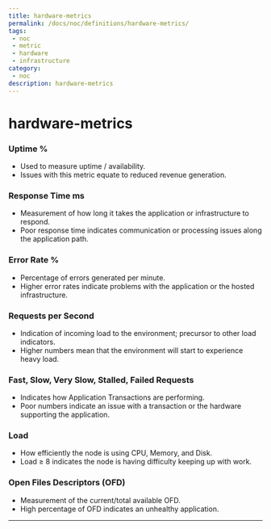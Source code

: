 ```yaml
---
title: hardware-metrics
permalink: /docs/noc/definitions/hardware-metrics/
tags: 
 - noc
 - metric
 - hardware
 - infrastructure
category:
 - noc
description: hardware-metrics
---
```


# hardware-metrics  

### Uptime %  
  *	Used to measure uptime / availability.  
  *	Issues with this metric equate to reduced revenue generation.  
  
### Response Time ms  
  *	Measurement of how long it takes the application or infrastructure to respond.  
  *	Poor response time indicates communication or processing issues along the application path.  
  
### Error Rate %  
  *	Percentage of errors generated per minute.  
  *	Higher error rates indicate problems with the application or the hosted infrastructure.  
  
### Requests per Second  
  *	Indication of incoming load to the environment; precursor to other load indicators.  
  *	Higher numbers mean that the environment will start to experience heavy load.  
  
### Fast, Slow, Very Slow, Stalled, Failed Requests  
  *	Indicates how Application Transactions are performing.  
  *	Poor numbers indicate an issue with a transaction or the hardware supporting the application.  
  
### Load  
  *	How efficiently the node is using CPU, Memory, and Disk.  
  *	Load ≥ 8 indicates the node is having difficulty keeping up with work.  
  
### Open Files Descriptors (OFD)  
  *	Measurement of the current/total available OFD.  
  *	High percentage of OFD indicates an unhealthy application.  

---

